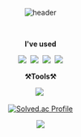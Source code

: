 <div align="center">

![header](https://capsule-render.vercel.app/api?type=waving&color=auto&height=300&section=header&text=welcome&fontSize=90&animation=fadeIn&fontAlignY=38&desc=Juyeong's%20GitHub%20Profile&descAlignY=51&descAlign=62)

<br>

<p><strong>I've used</strong></p>
<p>
  <img src="https://img.shields.io/badge/Python-white?style=flat&logo=Python&logoColor=#3776AB"/></a>&nbsp
  <img src="https://img.shields.io/badge/MySQL-4479A1?style=flat&logo=MySQL&logoColor=white"/></a>&nbsp
  <img src="https://img.shields.io/badge/GitHub-gray?style=flat&logo=GitHub&logoColor=black"/></a>&nbsp
  <img src="https://img.shields.io/badge/Git-blue?style=flat&logo=Git&logoColor=F05032"/></a>
</p>

<p><strong>⚒️Tools⚒️</strong></p>
<p>
  <img src="https://img.shields.io/badge/Visual Studio Code-#007ACCe?style=flat&logo=/Visual Studio Code&logoColor=#007ACC"/></a>&nbsp
</p>


[![Solved.ac Profile](http://mazassumnida.wtf/api/v2/generate_badge?boj=sjy010208)](https://solved.ac/sjy010208/)

<img src="http://mazandi.herokuapp.com/api?handle=sjy010208&theme=warm"/>

</div>
